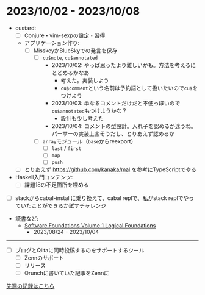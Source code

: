 # 2023/10/02 - 2023/10/08

- custard:
    - [ ] Conjure・vim-sexpの設定・習得
    - アプリケーション作り:
        - [ ] MisskeyかBlueSkyでの発言を保存
            - [ ] `cu$note`, `cu$annotated`
                - 2023/10/02: やっぱ思ったより難しいかも。方法を考えるにとどめるかなあ
                    - 考えた。実装しよう
                    - `cu$comment`という名前は予約語として扱いたいので`cu$`をつけよう
                - 2023/10/03: 単なるコメントだけだと不便っぽいので`cu$annotated`もつけようかな？
                    - 設計も少し考えた
                - 2023/10/04: コメントの型設計。入れ子を認めるか迷うね。パーサーの実装上楽そうだし、とりあえず認めるか
            - [ ] `array`モジュール（`base`からreexport）
                - [ ] `last` / `first`
                - [ ] `map`
                - [ ] `push`
    - [ ] とりあえず <https://github.com/kanaka/mal> を参考にTypeScriptでやる
- Haskell入門コンテンツ:
    - [ ] 課題18の不足箇所を埋める
- [ ] stackからcabal-installに乗り換えて、cabal replで、私がstack replでやっていたことができるか試すチャレンジ
- 読書など:
    - [Software Foundations Volume 1 Logical Foundations](https://softwarefoundations.cis.upenn.edu/lf-current/index.html)
        - 2023/08/24 - 2023/10/04

------

- [ ] ブログとQiitaに同時投稿するのをサポートするツール
    - [ ] Zennのサポート
    - [ ] リリース
    - [ ] Qrunchに書いていた記事をZennに

[先週の記録はこちら](https://github.com/igrep/daily-commits/blob/dbfe6ae90079db8b366bd29d039f1e7c033ce1c0/yesterday.md)
